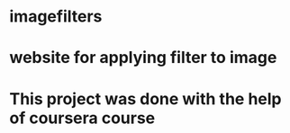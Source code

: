 # imagefilters
# website for applying filter to image
# This project was done with the help of coursera course
